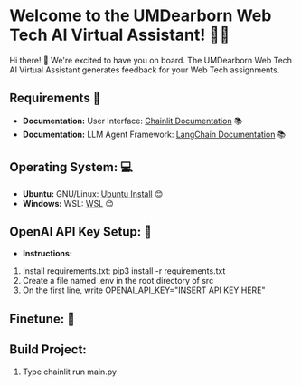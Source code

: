 # Welcome to the UMDearborn Web Tech AI Virtual Assistant! 🚀🤖

Hi there! 👋 We're excited to have you on board. The UMDearborn Web Tech AI Virtual Assistant generates feedback for your Web Tech assignments.

## Requirements  🔗

- **Documentation:** User Interface: [Chainlit Documentation](https://docs.chainlit.io) 📚
- **Documentation:** LLM Agent Framework: [LangChain Documentation](https://python.langchain.com/docs/get_started/introduction) 📚


## Operating System:  💻

- **Ubuntu:** GNU/Linux: [Ubuntu Install](https://ubuntu.com/download/desktop) 😊
- **Windows:** WSL: [WSL](https://ubuntu.com/wsl) 😊

## OpenAI API Key Setup:  🔑
- **Instructions:** 
1) Install requirements.txt: pip3 install -r requirements.txt 
2) Create a file named .env in the root directory of src
3) On the first line, write OPENAI_API_KEY="INSERT API KEY HERE"

## Finetune:  🔑

## Build Project: 
1) Type chainlit run main.py


